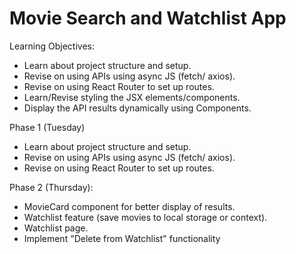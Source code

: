 # Movie Search and Watchlist App

Learning Objectives:
- Learn about project structure and setup.
- Revise on using APIs using async JS (fetch/ axios).
- Revise on using React Router to set up routes.
- Learn/Revise styling the JSX elements/components.
- Display the API results dynamically using Components.

Phase 1 (Tuesday)
- Learn about project structure and setup.
- Revise on using APIs using async JS (fetch/ axios).
- Revise on using React Router to set up routes.

Phase 2 (Thursday):
- MovieCard component for better display of results.
- Watchlist feature (save movies to local storage or context).
- Watchlist page.
- Implement "Delete from Watchlist" functionality